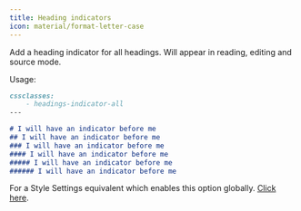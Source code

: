 ```yaml
---
title: Heading indicators
icon: material/format-letter-case
---
```


Add a heading indicator for all headings. Will appear in reading, editing
and source mode.

Usage:

```md
cssclasses:
    - headings-indicator-all
---

# I will have an indicator before me
## I will have an indicator before me
### I will have an indicator before me
#### I will have an indicator before me
##### I will have an indicator before me
###### I will have an indicator before me
```

For a Style Settings equivalent which enables this option globally. [Click here](../../Style-Settings/Editor/Headings/index.md#about-enable-heading-indicators-globally).

